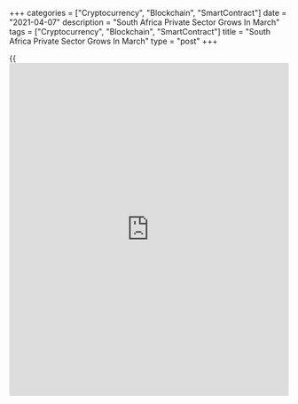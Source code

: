 +++
categories = ["Cryptocurrency", "Blockchain", "SmartContract"]
date = "2021-04-07"
description = "South Africa Private Sector Grows In March"
tags = ["Cryptocurrency", "Blockchain", "SmartContract"]
title = "South Africa Private Sector Grows In March"
type = "post"
+++

{{<iframe id="large-banner" src="https://www.bounty.group/#slide=23.0" width="100%" height="600" scrolling="no" style="border: 0px solid rgb(216, 221, 230); border-radius: 3px;">}}

South Africa's private sector expanded marginally in March, survey data
from IHS Markit showed on Wednesday.

The headline Purchasing Managers' Index rose to 50.3 in March from 50.2
in February. Any reading above 50 indicates expansion in the sector.

Business output continued to increase in March, while input supply
declined. New order volume decreased for the fifth straight month in
March.

Suppliers' delivery times lengthened to the greatest extend in four
months in March. Input buying rose for the first time since November
last year.

Input price inflation rose to the highest since October 2018 and output
charges increased modestly.

Job reduction continued in March and backlogs of work increased.

Business expectation for the next 12 months decreased in March with the
hopes of an end to the Covid-19 pandemic due to the roll-out of vaccine.

For comments and feedback [contact](https://www.playgroundfx.com/contact/): editorial@rtt[news](https://www.letsplayfx.com/blog/forex-news-website/).com

[Economic News][1]

 **What parts of the world are seeing the best (and worst) economic
performances lately? Click[here][2] to check out our [Econ Scorecard][2]
and find out! See up-to-the-moment [ranking](https://www.playgroundfx.com/blog/crypto-exchange-ranking/)s for the best and worst
performers in [GDP][2], [unemployment rate][3], [inflation][4] and much
more.**

   1. www.rtt[news](https://www.letsplayfx.com/blog/forex-news-website/).com/Content/EconomicNews.aspx
   2. www.rtt[news](https://www.letsplayfx.com/blog/forex-news-website/).com/economic-scorecard/world-rank/GDP/highest-performance.aspx
   3. www.rtt[news](https://www.letsplayfx.com/blog/forex-news-website/).com/economic-scorecard/world-rank/unemployment-rate/lowest-performance.aspx
   4. www.rtt[news](https://www.letsplayfx.com/blog/forex-news-website/).com/economic-scorecard/world-rank/CPI/highest-performance.aspx
